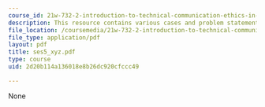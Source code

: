 ```yaml
---
course_id: 21w-732-2-introduction-to-technical-communication-ethics-in-science-and-technology-fall-2006
description: This resource contains various cases and problem statement.
file_location: /coursemedia/21w-732-2-introduction-to-technical-communication-ethics-in-science-and-technology-fall-2006/2d20b114a136018e8b26dc920cfccc49_ses5_xyz.pdf
file_type: application/pdf
layout: pdf
title: ses5_xyz.pdf
type: course
uid: 2d20b114a136018e8b26dc920cfccc49

---
```

None